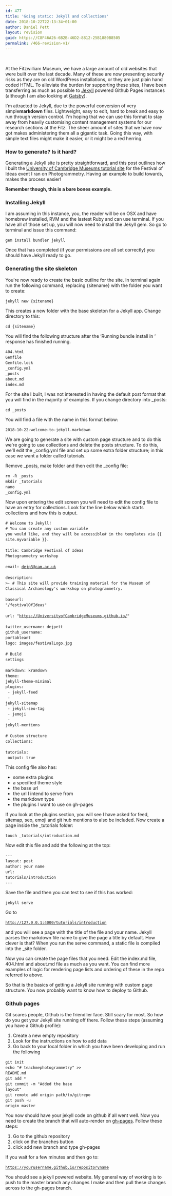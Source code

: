 ```yaml
---
id: 477
title: 'Going static: Jekyll and collections'
date: 2018-10-22T22:13:34+01:00
author: Daniel Pett
layout: revision
guid: https://C8F46A26-6B2B-46D2-8812-25B1880B8505
permalink: /466-revision-v1/
---
```

<figure class="wp-block-image"><img src="/images/2018/10/Screen-Shot-2018-10-22-at-23.10.04.png" alt="" class="img-fluid 473" srcset="/images/2018/10/Screen-Shot-2018-10-22-at-23.10.04.png 1858w, /images/2018/10/Screen-Shot-2018-10-22-at-23.10.04-300x222.png 300w, /images/2018/10/Screen-Shot-2018-10-22-at-23.10.04-768x569.png 768w, /images/2018/10/Screen-Shot-2018-10-22-at-23.10.04-1024x758.png 1024w" sizes="(max-width: 1858px) 100vw, 1858px" /></figure> 

At the Fitzwilliam Museum, we have a large amount of old websites that were built over the last decade. Many of these are now presenting security risks as they are on old WordPress installations, or they are just plain hand coded HTML. To alleviate the burden for supporting these sites, I have been transferring as much as possible to [Jekyll](https://jekyllrb.com/) powered Github Pages instances (although I am also looking at [Gatsby](https://gatsbyjs.com)).

I'm attracted to Jekyll, due to the powerful conversion of very simple**markdown** files. Lightweight, easy to edit, hard to break and easy to run through version control. I'm hoping that we can use this format to stay away from heavily customising content management systems for our research sections at the Fitz. The sheer amount of sites that we have now got makes administering them all a gigantic task. Going this way, with simple text files might make it easier, or it might be a red herring.

### How to generate? Is it hard?

Generating a Jekyll site is pretty straightforward, and this post outlines how I built the [University of Cambridge Museums tutorial site](https://github.com/UniversityofCambridgeMuseums/festivalOfIdeas) for the Festival of Ideas event I ran on Photogrammetry. Having an example to build towards, makes the process easier!

**Remember though, this is a bare bones example.**

### Installing Jekyll

I am assuming in this instance, you, the reader will be on OSX and have homebrew installed, RVM and the lastest Ruby and can use terminal. If you have all of those set up, you will now need to install the Jekyll gem. So go to terminal and issue this command: 

<code>gem install bundler jekyll<br /></code>

Once that has completed (if your permissions are all set correctly) you should have Jekyll ready to go.

### Generating the site skeleton

You're now ready to create the basic outline for the site. In terminal again run the following command, replacing {sitename} with the folder you want to create:

<code>jekyll new {sitename}<br /></code>

This creates a new folder with the base skeleton for a Jekyll app. Change directory to this:

<code>cd {sitename}</code>

You will find the following structure after the &#8216;Running bundle install in &#8216; response has finished running.

<code>404.html<br />Gemfile<br />Gemfile.lock<br />_config.yml<br />_posts<br />about.md<br />index.md</code>

For the site I built, I was not interested in having the default post format that you will find in the majority of examples. If you change directory into _posts:

<code>cd _posts</code>

You will find a file with the name in this format below:

<code>2018-10-22-welcome-to-jekyll.markdown<br /></code>

We are going to generate a site with custom page structure and to do this we're going to use collections and delete the posts structure. To do this, we'll edit the _config.yml file and set up some extra folder structure; in this case we want a folder called tutorials. 

Remove \_posts, make folder and then edit the \_config file:

<code>rm -R _posts<br />mkdir _tutorials<br />nano _config.yml</code>

Now upon entering the edit screen you will need to edit the config file to have an entry for collections. Look for the line below which starts collections and how this is output.

<code># Welcome to Jekyll!<br /># You can create any custom variable you would like, and they will be accessible# in the templates via {{ site.myvariable }}.<br /><br />title: Cambridge Festival of Ideas Photogrammetry workshop<br /><br />email: dejp3@cam.ac.uk<br /><br />description: &gt;- # This site will provide training material for the Museum of Classical Archaeology's workshop on photogrammetry.<br /><br />baseurl: "/festivalOfIdeas" <br /><br />url: "https://UniversityofCambridgeMuseums.github.io/" <br />twitter_username: dejpett<br />github_username:  portableant<br />logo: images/festivalLogo.jpg<br /><br /># Build settings<br /><br />markdown: kramdown<br />theme: jekyll-theme-minimal<br />plugins:  <br />    - jekyll-feed  <br />    - jekyll-sitemap  <br />    - jekyll-seo-tag  <br />    - jemoji  <br />    - jekyll-mentions<br /><br /># Custom structure<br />collections:  <br />   tutorials:    <br />      output: true<br /></code>

This config file also has:

  * some extra plugins
  * a specified theme style
  * the base url
  * the url I intend to serve from
  * the markdown type
  * the plugins I want to use on gh-pages

If you look at the plugins section, you will see I have asked for feed, sitemap, seo, emoji and git hub mentions to also be included. Now create a page inside the _tutorials folder:

<code>touch _tutorials/introduction.md<br /></code>

Now edit this file and add the following at the top:

<code>--- <br />layout: post <br />author: your name <br />url: tutorials/introduction <br />---</code>

Save the file and then you can test to see if this has worked:

<code>jekyll serve</code>

Go to 

<code><a href="http://127.0.0.1:4000/tutorials/introduction ">http://127.0.0.1:4000/tutorials/introduction </a></code>

and you will see a page with the title of the file and your name. Jekyll parses the markdown file name to give the page a title by default. How clever is that? When you run the serve command, a static file is compiled into the _site folder.

Now you can create the page files that you need. Edit the index.md file, 404.html and about.md file as much as you want. You can find more examples of logic for rendering page lists and ordering of these in the repo referred to above.

So that is the basics of getting a Jekyll site running with custom page structure. You now probably want to know how to deploy to Github.

### Github pages

Git scares people, Github is the friendlier face. Still scary for most. So how do you get your Jekyll site running off there. Follow these steps (assuming you have a Github profile):

  1. Create a new empty repository
  2. Look for the instructions on how to add data
  3. Go back to your local folder in which you have been developing and run the following

<code>git init<br />echo "# teachmephotogrammetry" &gt;&gt; README.md<br />git add *<br />git commit -m "Added the base layout"<br />git remote add origin path/to/gitrepo<br />git push -u origin master</code>

You now should have your jekyll code on github if all went well. Now you need to create the branch that will auto-render on [gh-pages](https://pages.github.com/). Follow these steps:

  1. Go to the github repository
  2. click on the branches button
  3. click add new branch and type gh-pages

If you wait for a few minutes and then go to:

<code>https://yourusername.github.io/repositoryname</code>

You should see a jekyll powered website. My general way of working is to push to the master branch any changes I make and then pull these changes across to the gh-pages branch.